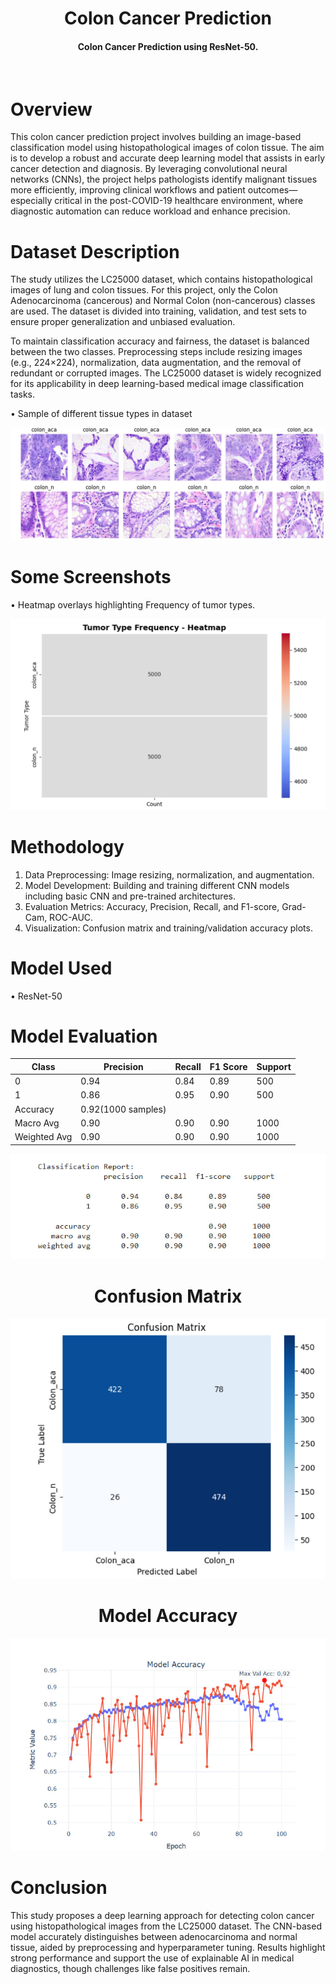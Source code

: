 <h1 align="center">Colon Cancer Prediction</h1>

<div align= "center">
  <h4>Colon Cancer Prediction using ResNet-50.</h4><br>
 </div>
 
# Overview
This colon cancer prediction project involves building an image-based classification model using histopathological images of colon tissue. The aim is to develop a robust and accurate deep learning model that assists in early cancer detection and diagnosis. By leveraging convolutional neural networks (CNNs), the project helps pathologists identify malignant tissues more efficiently, improving clinical workflows and patient outcomes—especially critical in the post-COVID-19 healthcare environment, where diagnostic automation can reduce workload and enhance precision.

# Dataset Description
The study utilizes the LC25000 dataset, which contains histopathological images of lung and colon tissues. For this project, only the Colon Adenocarcinoma (cancerous) and Normal Colon (non-cancerous) classes are used. The dataset is divided into training, validation, and test sets to ensure proper generalization and unbiased evaluation.

To maintain classification accuracy and fairness, the dataset is balanced between the two classes. Preprocessing steps include resizing images (e.g., 224×224), normalization, data augmentation, and the removal of redundant or corrupted images. The LC25000 dataset is widely recognized for its applicability in deep learning-based medical image classification tasks.

• Sample of different tissue types in dataset

![image](Outputs/image_sets.jpg)

# Some Screenshots

• Heatmap overlays highlighting Frequency of tumor types.<br>

![image](Outputs/tumor-typre.jpg)

# Methodology
1. Data Preprocessing: Image resizing, normalization, and augmentation.
2. Model Development: Building and training different CNN models including basic CNN and pre-trained architectures.
3. Evaluation Metrics: Accuracy, Precision, Recall, and F1-score, Grad-Cam, ROC-AUC.
4. Visualization: Confusion matrix and training/validation accuracy plots.

# Model Used
• ResNet-50

# Model Evaluation

| Class | Precision | Recall | F1 Score | Support |
| ----------- | ----------- | ----------- | ----------- | ----------- |
| 0 | 0.94 | 0.84 | 0.89 | 500 |
| 1 | 0.86 | 0.95 | 0.90 | 500 |
| Accuracy | 0.92(1000 samples) |
| Macro Avg | 0.90 | 0.90 | 0.90 | 1000 |
| Weighted Avg | 0.90 | 0.90 | 0.90 | 1000 |

![image](Outputs/report.jpg)

<h1 align="center">Confusion Matrix</h1>

![image](Outputs/confusion-matrix.jpg)

<h1 align="center">Model Accuracy</h1>

![image](Outputs/model-acc.jpg)

# Conclusion
This study proposes a deep learning approach for detecting colon cancer using histopathological images from the LC25000 dataset. The CNN-based model accurately distinguishes between adenocarcinoma and normal tissue, aided by preprocessing and hyperparameter tuning. Results highlight strong performance and support the use of explainable AI in medical diagnostics, though challenges like false positives remain.

